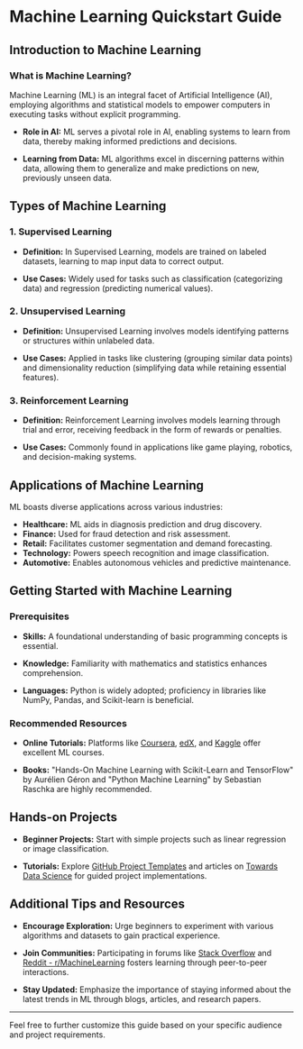 # Machine Learning Quickstart Guide

## Introduction to Machine Learning

### What is Machine Learning?

Machine Learning (ML) is an integral facet of Artificial Intelligence (AI), employing algorithms and statistical models to empower computers in executing tasks without explicit programming.

- **Role in AI:** ML serves a pivotal role in AI, enabling systems to learn from data, thereby making informed predictions and decisions.

- **Learning from Data:** ML algorithms excel in discerning patterns within data, allowing them to generalize and make predictions on new, previously unseen data.

## Types of Machine Learning

### 1. Supervised Learning

- **Definition:** In Supervised Learning, models are trained on labeled datasets, learning to map input data to correct output.

- **Use Cases:** Widely used for tasks such as classification (categorizing data) and regression (predicting numerical values).

### 2. Unsupervised Learning

- **Definition:** Unsupervised Learning involves models identifying patterns or structures within unlabeled data.

- **Use Cases:** Applied in tasks like clustering (grouping similar data points) and dimensionality reduction (simplifying data while retaining essential features).

### 3. Reinforcement Learning

- **Definition:** Reinforcement Learning involves models learning through trial and error, receiving feedback in the form of rewards or penalties.

- **Use Cases:** Commonly found in applications like game playing, robotics, and decision-making systems.

## Applications of Machine Learning

ML boasts diverse applications across various industries:

- **Healthcare:** ML aids in diagnosis prediction and drug discovery.
- **Finance:** Used for fraud detection and risk assessment.
- **Retail:** Facilitates customer segmentation and demand forecasting.
- **Technology:** Powers speech recognition and image classification.
- **Automotive:** Enables autonomous vehicles and predictive maintenance.

## Getting Started with Machine Learning

### Prerequisites

- **Skills:** A foundational understanding of basic programming concepts is essential.
  
- **Knowledge:** Familiarity with mathematics and statistics enhances comprehension.
  
- **Languages:** Python is widely adopted; proficiency in libraries like NumPy, Pandas, and Scikit-learn is beneficial.

### Recommended Resources

- **Online Tutorials:** Platforms like [Coursera](https://www.coursera.org/), [edX](https://www.edx.org/), and [Kaggle](https://www.kaggle.com/) offer excellent ML courses.
  
- **Books:** "Hands-On Machine Learning with Scikit-Learn and TensorFlow" by Aurélien Géron and "Python Machine Learning" by Sebastian Raschka are highly recommended.

## Hands-on Projects

- **Beginner Projects:** Start with simple projects such as linear regression or image classification.
  
- **Tutorials:** Explore [GitHub Project Templates](https://github.com/topics/machine-learning) and articles on [Towards Data Science](https://towardsdatascience.com/) for guided project implementations.

## Additional Tips and Resources

- **Encourage Exploration:** Urge beginners to experiment with various algorithms and datasets to gain practical experience.
  
- **Join Communities:** Participating in forums like [Stack Overflow](https://stackoverflow.com/) and [Reddit - r/MachineLearning](https://www.reddit.com/r/MachineLearning/) fosters learning through peer-to-peer interactions.

- **Stay Updated:** Emphasize the importance of staying informed about the latest trends in ML through blogs, articles, and research papers.

---

Feel free to further customize this guide based on your specific audience and project requirements.